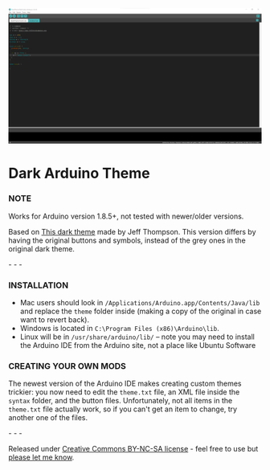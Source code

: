 ![screenshot](https://raw.githubusercontent.com/Emilurenius/DarkArduinoTheme/master/screenshot.png)

# Dark Arduino Theme

### NOTE  
Works for Arduino version 1.8.5+, not tested with newer/older versions.

Based on [This dark theme](https://github.com/jeffThompson/DarkArduinoTheme)
made by Jeff Thompson. This version differs by having the original buttons and symbols, instead of the grey ones in the original dark theme.

\- \- \-

### INSTALLATION  

* Mac users should look in `/Applications/Arduino.app/Contents/Java/lib` and replace the `theme` folder inside (making a copy of the original in case want to revert back).  
* Windows is located in `C:\Program Files (x86)\Arduino\lib`.  
* Linux will be in `/usr/share/arduino/lib/` – note you may need to install the Arduino IDE from the Arduino site, not a place like Ubuntu Software  

### CREATING YOUR OWN MODS
The newest version of the Arduino IDE makes creating custom themes trickier: you now need to edit the `theme.txt` file, an XML file inside the `syntax` folder, and the button files. Unfortunately, not all items in the `theme.txt` file actually work, so if you can't get an item to change, try another one of the files.

\- \- \-

Released under [Creative Commons BY-NC-SA license](http://creativecommons.org/licenses/by-nc-sa/3.0/) - feel free to use but [please let me know](http://www.jeffreythompson.org).
